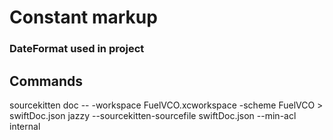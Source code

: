 #  Constant markup

### DateFormat used in project

## Commands 

sourcekitten doc -- -workspace FuelVCO.xcworkspace -scheme FuelVCO > swiftDoc.json
jazzy --sourcekitten-sourcefile swiftDoc.json --min-acl internal
